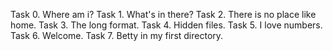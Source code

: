 Task 0. Where am i?
Task 1. What's in there?
Task 2. There is no place like home.
Task 3. The long format.
Task 4. Hidden files.
Task 5. I love numbers.
Task 6. Welcome.
Task 7. Betty in my first directory.
